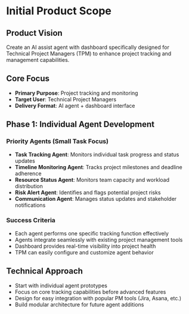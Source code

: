 # Initial Product Scope

## Product Vision
Create an AI assist agent with dashboard specifically designed for Technical Project Managers (TPM) to enhance project tracking and management capabilities.

## Core Focus
- **Primary Purpose**: Project tracking and monitoring
- **Target User**: Technical Project Managers
- **Delivery Format**: AI agent + dashboard interface

## Phase 1: Individual Agent Development

### Priority Agents (Small Task Focus)
- **Task Tracking Agent**: Monitors individual task progress and status updates
- **Timeline Monitoring Agent**: Tracks project milestones and deadline adherence
- **Resource Status Agent**: Monitors team capacity and workload distribution
- **Risk Alert Agent**: Identifies and flags potential project risks
- **Communication Agent**: Manages status updates and stakeholder notifications

### Success Criteria
- Each agent performs one specific tracking function effectively
- Agents integrate seamlessly with existing project management tools
- Dashboard provides real-time visibility into project health
- TPM can easily configure and customize agent behavior

## Technical Approach
- Start with individual agent prototypes
- Focus on core tracking capabilities before advanced features
- Design for easy integration with popular PM tools (Jira, Asana, etc.)
- Build modular architecture for future agent additions
